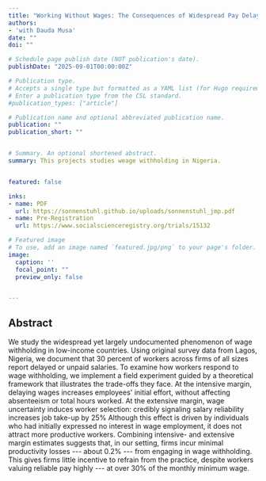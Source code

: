 ```yaml
---
title: "Working Without Wages: The Consequences of Widespread Pay Delays"
authors: 
- 'with Dauda Musa'
date: ""
doi: ""

# Schedule page publish date (NOT publication's date).
publishDate: "2025-09-01T00:00:00Z"

# Publication type.
# Accepts a single type but formatted as a YAML list (for Hugo requirements).
# Enter a publication type from the CSL standard.
#publication_types: ["article"]

# Publication name and optional abbreviated publication name.
publication: ""
publication_short: ""


# Summary. An optional shortened abstract.
summary: This projects studies weage withholding in Nigeria. 


featured: false

inks:
- name: PDF
  url: https://sonnenstuhl.github.io/uploads/sonnenstuhl_jmp.pdf
- name: Pre-Registration
  url: https://www.socialscienceregistry.org/trials/15132

# Featured image
# To use, add an image named `featured.jpg/png` to your page's folder. 
image:
  caption: ''
  focal_point: ""
  preview_only: false


---
```


## Abstract
We study the widespread yet largely undocumented phenomenon of wage withholding in low-income countries.
Using original survey data from Lagos, Nigeria, we document 
that 30 percent of workers across firms of all sizes report delayed or unpaid salaries. 
To examine how workers respond to wage withholding, we implement a 
field experiment guided by a theoretical framework that illustrates the trade-offs they face.
At the intensive margin, delaying wages increases employees' initial 
effort, without affecting absenteeism or total hours worked.
At the extensive margin, wage uncertainty 
induces worker selection: credibly signaling salary reliability increases job take-up by 25%
Although this effect is driven by individuals who had initially expressed no interest 
in wage employment, it does not attract more productive workers.
Combining intensive- and 
extensive margin estimates suggests that, in our setting, firms incur minimal productivity losses --- about 
0.2% --- from engaging in wage withholding.
This gives firms little incentive to refrain from the practice, despite workers 
valuing reliable pay highly --- at over 30% of the monthly minimum wage.
